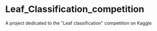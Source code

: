 # Leaf_Classification_competition
A project dedicated to the "Leaf classification" competition on Kaggle
